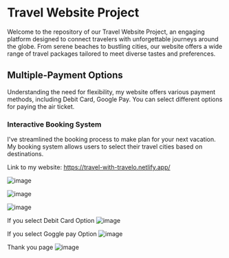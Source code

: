 # Travel Website Project
Welcome to the repository of our Travel Website Project, an engaging platform designed to connect travelers
with unforgettable journeys around the globe. From serene beaches to bustling cities, our website offers a wide range of travel
packages tailored to meet diverse tastes and preferences.

## Multiple-Payment Options
Understanding the need for flexibility, my website offers various payment methods, including Debit Card, Google Pay.
You can select different options for paying the air ticket.

### Interactive Booking System
I've streamlined the booking process to make plan for your next vacation. My  booking system allows users to select their travel cities based on destinations.

Link to my website: https://travel-with-travelo.netlify.app/

![image](https://github.com/Hemil-Gandhi/Travel-website/assets/133656333/2b9c5036-8207-46f6-9465-8d28b8845731)

![image](https://github.com/Hemil-Gandhi/Travel-website/assets/133656333/9c9e888e-e638-4e70-aad2-83f66fb1576b)

![image](https://github.com/Hemil-Gandhi/Travel-website/assets/133656333/2918ba27-f0fc-4174-9464-a8b8c771864b)

If you select Debit Card Option
![image](https://github.com/Hemil-Gandhi/Travel-website/assets/133656333/ef0924ef-ac0e-4072-b8bd-66b32be75277)

If you select Goggle pay Option
![image](https://github.com/Hemil-Gandhi/Travel-website/assets/133656333/271e1424-6a4a-44ce-99cb-ad961bc1024b)

Thank you page
![image](https://github.com/Hemil-Gandhi/Travel-website/assets/133656333/6af13c49-4763-4bb2-b6db-74a89e8a5fba)


